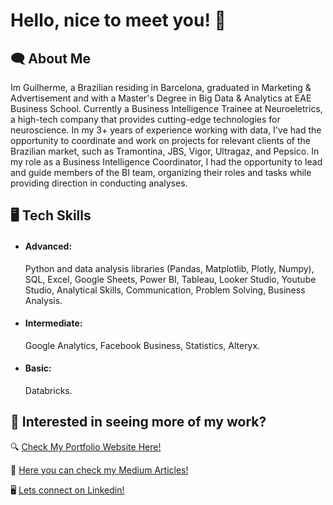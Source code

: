 # Hello, nice to meet you! 👋

## 🗨 About Me

Im Guilherme, a Brazilian residing in Barcelona, graduated in Marketing & Advertisement and with a Master's Degree in Big Data & Analytics at EAE Business School. Currently a Business Intelligence Trainee at Neuroeletrics, a high-tech company that provides cutting-edge technologies for neuroscience. In my 3+ years of experience working with data, I've had the opportunity to coordinate and work on projects for relevant clients of the Brazilian market, such as Tramontina, JBS, Vigor, Ultragaz, and Pepsico. In my role as a Business Intelligence Coordinator, I had the opportunity to lead and guide members of the BI team, organizing their roles and tasks while providing direction in conducting analyses. 

## 🖥 Tech Skills

- #### Advanced:
   Python and data analysis libraries (Pandas, Matplotlib, Plotly, Numpy), SQL, Excel, Google Sheets, Power BI, Tableau, Looker Studio, Youtube Studio, Analytical Skills, Communication, Problem Solving, Business Analysis.

- #### Intermediate:
   Google Analytics, Facebook Business, Statistics, Alteryx.

- #### Basic:
   Databricks.

## 💼 Interested in seeing more of my work?

🔍 [Check My Portfolio Website Here!](https://guidatt.my.canva.site/portfolio-website)

📄 [Here you can check my Medium Articles!](https://medium.com/@guilhermedatt)

🖥️ [Lets connect on Linkedin!](https://www.linkedin.com/in/guilherme-datt/)

